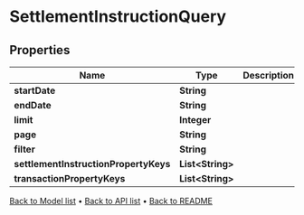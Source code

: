 

# SettlementInstructionQuery


## Properties

| Name | Type | Description | Notes |
|------------ | ------------- | ------------- | -------------|
|**startDate** | **String** |  |  [optional] |
|**endDate** | **String** |  |  [optional] |
|**limit** | **Integer** |  |  [optional] |
|**page** | **String** |  |  [optional] |
|**filter** | **String** |  |  [optional] |
|**settlementInstructionPropertyKeys** | **List&lt;String&gt;** |  |  [optional] |
|**transactionPropertyKeys** | **List&lt;String&gt;** |  |  [optional] |



[Back to Model list](../README.md#documentation-for-models) &#8226; [Back to API list](../README.md#documentation-for-api-endpoints) &#8226; [Back to README](../README.md)


